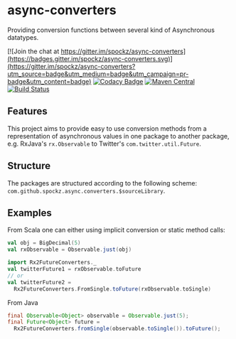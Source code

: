 # async-converters
Providing conversion functions between several kind of Asynchronous datatypes. 

[![Join the chat at https://gitter.im/spockz/async-converters](https://badges.gitter.im/spockz/async-converters.svg)](https://gitter.im/spockz/async-converters?utm_source=badge&utm_medium=badge&utm_campaign=pr-badge&utm_content=badge) [![Codacy Badge](https://api.codacy.com/project/badge/grade/6fe4148741334f5dae2dbf571462e741)](https://www.codacy.com/app/github_9/async-converters) [![Maven Central](https://maven-badges.herokuapp.com/maven-central/com.github.spockz/async-converters_2.11/badge.svg)](https://maven-badges.herokuapp.com/maven-central/com.github.spockz/async-converters_2.11) [![Build Status](https://travis-ci.org/spockz/async-converters.svg?branch=develop)](https://travis-ci.org/spockz/async-converters)

## Features

This project aims to provide easy to use conversion methods from a
representation of asynchronous values in one package to another package,
e.g. RxJava's `rx.Observable` to Twitter's `com.twitter.util.Future`.

## Structure

The packages are structured according to the following scheme: 
`com.github.spockz.async.converters.$sourceLibrary`.

## Examples

From Scala one can either using implicit conversion or static method
calls:

```scala
val obj = BigDecimal(5)
val rxObservable = Observable.just(obj)

import Rx2FutureConverters._
val twitterFuture1 = rxObservable.toFuture
// or
val twitterFuture2 =
  Rx2FutureConverters.FromSingle.toFuture(rxObservable.toSingle)
```

From Java
```java
final Observable<Object> observable = Observable.just(5);
final Future<Object> future = 
  Rx2FutureConverters.fromSingle(observable.toSingle()).toFuture();
```
